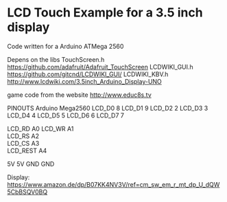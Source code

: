 # LCD Touch Example for a 3.5 inch display
Code written for a Arduino ATMega 2560

Depens on the libs
TouchScreen.h https://github.com/adafruit/Adafruit_TouchScreen
LCDWIKI_GUI.h https://github.com/gitcnd/LCDWIKI_GUI/
LCDWIKI_KBV.h http://www.lcdwiki.com/3.5inch_Arduino_Display-UNO

game code from the website http://www.educ8s.tv

PINOUTS Arduino Mega2560
LCD_D0  8
LCD_D1  9
LCD_D2  2
LCD_D3  3
LCD_D4  4
LCD_D5  5
LCD_D6  6
LCD_D7  7

LCD_RD   A0
LCD_WR   A1     
LCD_RS   A2        
LCD_CS   A3       
LCD_REST A4

5V  5V
GND GND

Display: https://www.amazon.de/dp/B07KK4NV3V/ref=cm_sw_em_r_mt_dp_U_dQW5CbBSQV0BQ
